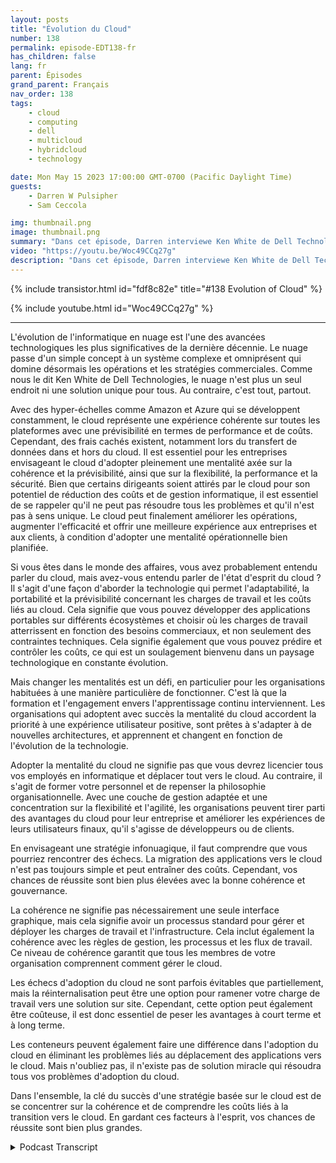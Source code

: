 ```yaml
---
layout: posts
title: "Évolution du Cloud"
number: 138
permalink: episode-EDT138-fr
has_children: false
lang: fr
parent: Épisodes
grand_parent: Français
nav_order: 138
tags:
    - cloud
    - computing
    - dell
    - multicloud
    - hybridcloud
    - technology

date: Mon May 15 2023 17:00:00 GMT-0700 (Pacific Daylight Time)
guests:
    - Darren W Pulsipher
    - Sam Ceccola

img: thumbnail.png
image: thumbnail.png
summary: "Dans cet épisode, Darren interviewe Ken White de Dell Technology sur la manière dont la technologie Cloud est bien plus qu'une simple technologie, mais plutôt un processus et un changement culturel au sein des organisations."
video: "https://youtu.be/Woc49CCq27g"
description: "Dans cet épisode, Darren interviewe Ken White de Dell Technology sur la manière dont la technologie Cloud est bien plus qu'une simple technologie, mais plutôt un processus et un changement culturel au sein des organisations."
---
```


<div>
{% include transistor.html id="fdf8c82e" title="#138 Evolution of Cloud" %}

{% include youtube.html id="Woc49CCq27g" %}
</div>

---

L'évolution de l'informatique en nuage est l'une des avancées technologiques les plus significatives de la dernière décennie. Le nuage passe d'un simple concept à un système complexe et omniprésent qui domine désormais les opérations et les stratégies commerciales. Comme nous le dit Ken White de Dell Technologies, le nuage n'est plus un seul endroit ni une solution unique pour tous. Au contraire, c'est tout, partout.

Avec des hyper-échelles comme Amazon et Azure qui se développent constamment, le cloud représente une expérience cohérente sur toutes les plateformes avec une prévisibilité en termes de performance et de coûts. Cependant, des frais cachés existent, notamment lors du transfert de données dans et hors du cloud. Il est essentiel pour les entreprises envisageant le cloud d'adopter pleinement une mentalité axée sur la cohérence et la prévisibilité, ainsi que sur la flexibilité, la performance et la sécurité. Bien que certains dirigeants soient attirés par le cloud pour son potentiel de réduction des coûts et de gestion informatique, il est essentiel de se rappeler qu'il ne peut pas résoudre tous les problèmes et qu'il n'est pas à sens unique. Le cloud peut finalement améliorer les opérations, augmenter l'efficacité et offrir une meilleure expérience aux entreprises et aux clients, à condition d'adopter une mentalité opérationnelle bien planifiée.

Si vous êtes dans le monde des affaires, vous avez probablement entendu parler du cloud, mais avez-vous entendu parler de l'état d'esprit du cloud ? Il s'agit d'une façon d'aborder la technologie qui permet l'adaptabilité, la portabilité et la prévisibilité concernant les charges de travail et les coûts liés au cloud. Cela signifie que vous pouvez développer des applications portables sur différents écosystèmes et choisir où les charges de travail atterrissent en fonction des besoins commerciaux, et non seulement des contraintes techniques. Cela signifie également que vous pouvez prédire et contrôler les coûts, ce qui est un soulagement bienvenu dans un paysage technologique en constante évolution.

Mais changer les mentalités est un défi, en particulier pour les organisations habituées à une manière particulière de fonctionner. C'est là que la formation et l'engagement envers l'apprentissage continu interviennent. Les organisations qui adoptent avec succès la mentalité du cloud accordent la priorité à une expérience utilisateur positive, sont prêtes à s'adapter à de nouvelles architectures, et apprennent et changent en fonction de l'évolution de la technologie.

Adopter la mentalité du cloud ne signifie pas que vous devrez licencier tous vos employés en informatique et déplacer tout vers le cloud. Au contraire, il s'agit de former votre personnel et de repenser la philosophie organisationnelle. Avec une couche de gestion adaptée et une concentration sur la flexibilité et l'agilité, les organisations peuvent tirer parti des avantages du cloud pour leur entreprise et améliorer les expériences de leurs utilisateurs finaux, qu'il s'agisse de développeurs ou de clients.

En envisageant une stratégie infonuagique, il faut comprendre que vous pourriez rencontrer des échecs. La migration des applications vers le cloud n'est pas toujours simple et peut entraîner des coûts. Cependant, vos chances de réussite sont bien plus élevées avec la bonne cohérence et gouvernance.

La cohérence ne signifie pas nécessairement une seule interface graphique, mais cela signifie avoir un processus standard pour gérer et déployer les charges de travail et l'infrastructure. Cela inclut également la cohérence avec les règles de gestion, les processus et les flux de travail. Ce niveau de cohérence garantit que tous les membres de votre organisation comprennent comment gérer le cloud.

Les échecs d'adoption du cloud ne sont parfois évitables que partiellement, mais la réinternalisation peut être une option pour ramener votre charge de travail vers une solution sur site. Cependant, cette option peut également être coûteuse, il est donc essentiel de peser les avantages à court terme et à long terme.

Les conteneurs peuvent également faire une différence dans l'adoption du cloud en éliminant les problèmes liés au déplacement des applications vers le cloud. Mais n'oubliez pas, il n'existe pas de solution miracle qui résoudra tous vos problèmes d'adoption du cloud.

Dans l'ensemble, la clé du succès d'une stratégie basée sur le cloud est de se concentrer sur la cohérence et de comprendre les coûts liés à la transition vers le cloud. En gardant ces facteurs à l'esprit, vos chances de réussite sont bien plus grandes.



<details>
<summary> Podcast Transcript </summary>

<p></p>

</details>
